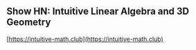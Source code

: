 ## Show HN: Intuitive Linear Algebra and 3D Geometry
  
  [https://intuitive-math.club](https://intuitive-math.club)